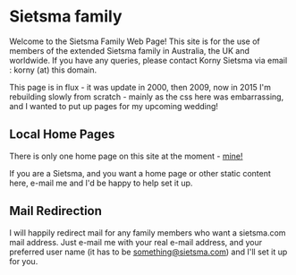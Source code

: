 # Sietsma family

Welcome to the Sietsma Family Web Page!  This site is for the use of members of the extended Sietsma family in Australia, the UK and worldwide.  If you have any queries, please contact Korny Sietsma via email : korny (at) this domain.

This page is in flux - it was update in 2000, then 2009, now in 2015 I'm rebuilding slowly from scratch - mainly as the css here was embarrassing, and I wanted to put up pages for my upcoming wedding!

## Local Home Pages

There is only one home page on this site at the moment - [mine!](korny/)

If you are a Sietsma, and you want a home page or other static content here, e-mail me and I'd be happy to help set it up.


## Mail Redirection

I will happily redirect mail for any family members who want a sietsma.com mail address.  Just e-mail me with your real e-mail address, and your preferred user name (it has to be something@sietsma.com) and I'll set it up for you.



